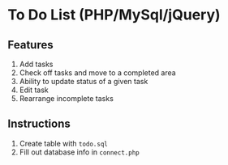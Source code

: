 # To Do List (PHP/MySql/jQuery)

Features
--------
1. Add tasks
2. Check off tasks and move to a completed area
3. Ability to update status of a given task
4. Edit task
5. Rearrange incomplete tasks


Instructions
------------
1. Create table with ```todo.sql```
2. Fill out database info in ```connect.php```